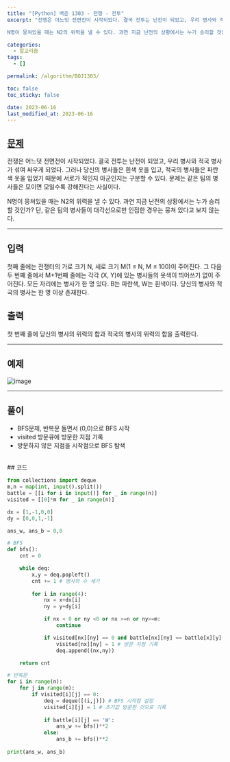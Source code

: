 ```yaml
---
title: "[Python] 백준 1303 - 전쟁 - 전투"
excerpt: "전쟁은 어느덧 전면전이 시작되었다. 결국 전투는 난전이 되었고, 우리 병사와 적국 병사가 섞여 싸우게 되었다. 그러나 당신의 병사들은 흰색 옷을 입고, 적국의 병사들은 파란색 옷을 입었기 때문에 서로가 적인지 아군인지는 구분할 수 있다. 문제는 같은 팀의 병사들은 모이면 모일수록 강해진다는 사실이다.

N명이 뭉쳐있을 때는 N2의 위력을 낼 수 있다. 과연 지금 난전의 상황에서는 누가 승리할 것인가? 단, 같은 팀의 병사들이 대각선으로만 인접한 경우는 뭉쳐 있다고 보지 않는다."

categories:
  - 알고리즘
tags:
  - []

permalink: /algorithm/BOJ1303/

toc: false
toc_sticky: false

date: 2023-06-16
last_modified_at: 2023-06-16
---
```


## [문제](https://www.acmicpc.net/problem/1303)

전쟁은 어느덧 전면전이 시작되었다. 결국 전투는 난전이 되었고, 우리 병사와 적국 병사가 섞여 싸우게 되었다. 그러나 당신의 병사들은 흰색 옷을 입고, 적국의 병사들은 파란색 옷을 입었기 때문에 서로가 적인지 아군인지는 구분할 수 있다. 문제는 같은 팀의 병사들은 모이면 모일수록 강해진다는 사실이다.

N명이 뭉쳐있을 때는 N2의 위력을 낼 수 있다. 과연 지금 난전의 상황에서는 누가 승리할 것인가? 단, 같은 팀의 병사들이 대각선으로만 인접한 경우는 뭉쳐 있다고 보지 않는다.

***

## 입력
첫째 줄에는 전쟁터의 가로 크기 N, 세로 크기 M(1 ≤ N, M ≤ 100)이 주어진다. 그 다음 두 번째 줄에서 M+1번째 줄에는 각각 (X, Y)에 있는 병사들의 옷색이 띄어쓰기 없이 주어진다. 모든 자리에는 병사가 한 명 있다. B는 파란색, W는 흰색이다. 당신의 병사와 적국의 병사는 한 명 이상 존재한다.

## 출력
첫 번째 줄에 당신의 병사의 위력의 합과 적국의 병사의 위력의 합을 출력한다.

***

## 예제
![image](https://github.com/JS042/cs231n/assets/84077022/164d459a-b9a3-4fa0-9e57-c0004cc6b3fa)

***

## 풀이
- BFS문제, 반복문 돌면서 (0,0)으로 BFS 시작
- visited 방문큐에 방문한 지점 기록
- 방문하지 않은 지점을 시작점으로 BFS 탐색

<br/>
## 코드

```python
from collections import deque
m,n = map(int, input().split())
battle = [[i for i in input()] for _ in range(n)]
visited = [[0]*m for _ in range(n)]

dx = [1,-1,0,0]
dy = [0,0,1,-1]

ans_w, ans_b = 0,0

# BFS
def bfs():
    cnt = 0

    while deq:
        x,y = deq.popleft()
        cnt += 1 # 병사의 수 세기
        
        for i in range(4):
            nx = x+dx[i]
            ny = y+dy[i]

            if nx < 0 or ny <0 or nx >=n or ny>=m:
                continue

            if visited[nx][ny] == 0 and battle[nx][ny] == battle[x][y]:
                visited[nx][ny] = 1 # 방문 지점 기록
                deq.append((nx,ny))

    return cnt

# 반복문
for i in range(n):
    for j in range(m):
        if visited[i][j] == 0:
            deq = deque([(i,j)]) # BFS 시작점 설정
            visited[i][j] = 1 # 초기값 방문한 것으로 기록
            
            if battle[i][j] == 'W':
                ans_w += bfs()**2
            else:
                ans_b += bfs()**2
                
print(ans_w, ans_b)
```